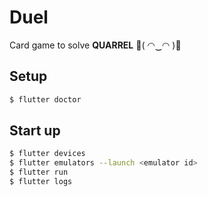 # Duel
Card game to solve **QUARREL** 🖕( ◠‿◠ )🖕

## Setup

```bash
$ flutter doctor
```

## Start up

```bash
$ flutter devices
$ flutter emulators --launch <emulator id>
$ flutter run
$ flutter logs
```